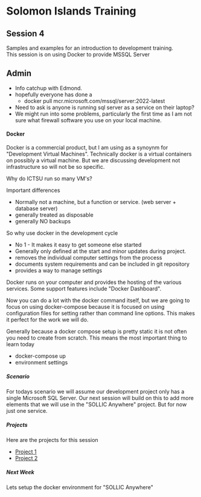 # Solomon Islands Training

## Session 4
Samples and examples for an introduction to development training.  
This session is on using Docker to provide MSSQL Server

## Admin
- Info catchup with Edmond.
- hopefully everyone has done a 
  - docker pull mcr.microsoft.com/mssql/server:2022-latest
- Need to ask is anyone is running sql server as a service on their laptop?
- We might run into some problems, particularly the first time as I am not sure what firewall software you use on your local machine.

#### Docker
Docker is a commercial product, but I am using as a synoynm for "Development Virtual Machines".   Technically docker is a virtual containers on possibly a virtual machine.  But we are discussing development not infrastructure so will not be so specific.

Why do ICTSU run so many VM's?

Important differences
- Normally not a machine, but a function or service. (web server + database server)
- generally treated as disposable
- generally NO backups

So why use docker in the development cycle
- No 1 - It makes it easy to get someone else started
- Generally only defined at the start and minor updates during project.
- removes the individual computer settings from the process
- documents system requirements and can be included in git repository
- provides a way to manage settings

Docker runs on your computer and provides the hosting of the various services.   Some support features include "Docker Dashboard".  

Now you can do a lot with the docker command itself, but we are going to focus on using docker-compose because it is focused on using configuration files for setting rather than command line options.  This makes it perfect for the work we will do.

Generally because a docker compose setup is pretty static it is not often you need to create from scratch.   This means the most important thing to learn today 
- docker-compose up
- environment settings

##### Scenario
For todays scenario we will assume our development project only has a single Microsoft SQL Server.  Our next session will build on this to add more elements that we will use in the "SOLLIC Anywhere" project.  But for now just one service.


##### Projects
Here are the projects for this session
- [Project 1](./project1/README.md)
- [Project 2](./project2/README.md)

##### Next Week
Lets setup the docker environment for "SOLLIC Anywhere"


